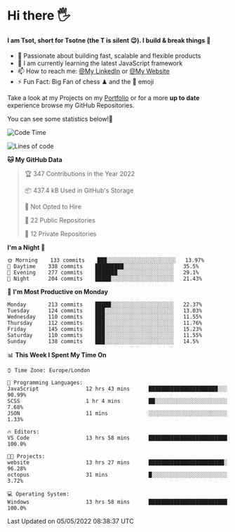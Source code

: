 # Hi there :raised_hand_with_fingers_splayed:
#### I am Tsot, short for Tsotne (the T is silent :wink:). I build & break things :space_invader:
- :telescope: Passionate about building fast, scalable and flexible products
- :seedling: I am currently learning the latest JavaScript framework 
- :mailbox: How to reach me: [@My LinkedIn](https://www.linkedin.com/in/tsotne-gvadzabia/) or [@My Website](https://tsotne.co.uk/contact)
- :zap: Fun Fact: Big Fan of chess ♟ and the 👾 emoji

Take a look at my Projects on my [Portfolio](https://tsotne.co.uk/) or for a more **up to date** experience browse my GitHub Repositories.

You can see some statistics below!:space_invader:
<!--START_SECTION:waka-->
![Code Time](http://img.shields.io/badge/Code%20Time-708%20hrs%2013%20mins-blue)

![Lines of code](https://img.shields.io/badge/From%20Hello%20World%20I%27ve%20Written-2%20Million%20lines%20of%20code-blue)

**🐱 My GitHub Data** 

> 🏆 347 Contributions in the Year 2022
 > 
> 📦 437.4 kB Used in GitHub's Storage 
 > 
> 🚫 Not Opted to Hire
 > 
> 📜 22 Public Repositories 
 > 
> 🔑 12 Private Repositories  
 > 
**I'm a Night 🦉** 

```text
🌞 Morning    133 commits    ███░░░░░░░░░░░░░░░░░░░░░░   13.97% 
🌆 Daytime    338 commits    █████████░░░░░░░░░░░░░░░░   35.5% 
🌃 Evening    277 commits    ███████░░░░░░░░░░░░░░░░░░   29.1% 
🌙 Night      204 commits    █████░░░░░░░░░░░░░░░░░░░░   21.43%

```
📅 **I'm Most Productive on Monday** 

```text
Monday       213 commits    █████░░░░░░░░░░░░░░░░░░░░   22.37% 
Tuesday      124 commits    ███░░░░░░░░░░░░░░░░░░░░░░   13.03% 
Wednesday    110 commits    ███░░░░░░░░░░░░░░░░░░░░░░   11.55% 
Thursday     112 commits    ███░░░░░░░░░░░░░░░░░░░░░░   11.76% 
Friday       145 commits    ███░░░░░░░░░░░░░░░░░░░░░░   15.23% 
Saturday     110 commits    ███░░░░░░░░░░░░░░░░░░░░░░   11.55% 
Sunday       138 commits    ███░░░░░░░░░░░░░░░░░░░░░░   14.5%

```


📊 **This Week I Spent My Time On** 

```text
⌚︎ Time Zone: Europe/London

💬 Programming Languages: 
JavaScript               12 hrs 43 mins      ██████████████████████░░░   90.99% 
SCSS                     1 hr 4 mins         ██░░░░░░░░░░░░░░░░░░░░░░░   7.68% 
JSON                     11 mins             ░░░░░░░░░░░░░░░░░░░░░░░░░   1.33%

🔥 Editors: 
VS Code                  13 hrs 58 mins      █████████████████████████   100.0%

🐱‍💻 Projects: 
website                  13 hrs 27 mins      ████████████████████████░   96.28% 
octopus                  31 mins             █░░░░░░░░░░░░░░░░░░░░░░░░   3.72%

💻 Operating System: 
Windows                  13 hrs 58 mins      █████████████████████████   100.0%

```


 Last Updated on 05/05/2022 08:38:37 UTC
<!--END_SECTION:waka-->
